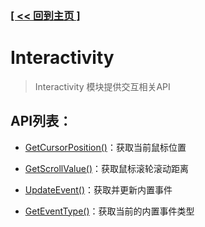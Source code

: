 ### [[ << 回到主页 ]](../index.md)

# Interactivity

> Interactivity 模块提供交互相关API

## API列表：

+ [GetCursorPosition()](_GetCursorPosition_.md)：获取当前鼠标位置

+ [GetScrollValue()](_GetScrollValue_.md)：获取鼠标滚轮滚动距离

+ [UpdateEvent()](_UpdateEvent_.md)：获取并更新内置事件

+ [GetEventType()](_GetEventType_.md)：获取当前的内置事件类型